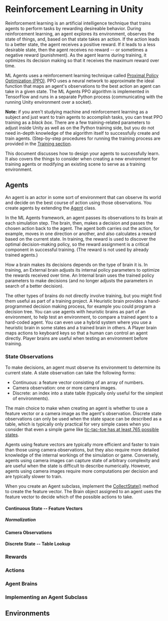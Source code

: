 # Reinforcement Learning in Unity

Reinforcement learning is an artificial intelligence technique that trains agents to perform tasks by rewarding desireable behavior. During reinforcement learning, an agent explores its environment, observes the state of things, and, based on that state takes an action. If the action leads to a better state, the agent receives a positive reward. If it leads to a less desirable state, then the agent receives no reward -- or sometimes a negative reward (punishment). As the agent learns during training, it optimizes its decision making so that it receives the maximum reward over time.

ML Agents uses a reinforcement learning technique called [Proximal Policy Optimization (PPO)](link). PPO uses a neural network to approximate the ideal function that maps an agent's observations to the best action an agent can take in a given state. The ML Agents PPO algorithm is implemented in TensorFlow and runs in a separate Python process (communicating with the running Unity environment over a socket). 

**Note:** if you aren't studying machine and reinforcement learning as a subject and just want to train agents to accomplish tasks, you can treat PPO training as a _black box_. There are a few training-related parameters to adjust inside Unity as well as on the Python training side, but you do not need in-depth knowledge of the algorithm itself to successfully create and train agents. (Step-by-step procedures for running the training process are provided in the [Training  section](link). 

This document discusses how to design your agents to successfully learn. It also covers the things to consider when creating a new environment for training agents or modifying an existing scene to serve as a training environment. 

## Agents

An agent is an actor in some sort of environment that can observe its world and decide on the best course of action using those observations. You create agents by extending the [Agent](link) class. 

<!-- We could discuss more about the arbitrary line between actor and environment here, but it can wait until we have examples of multi-agent entities (like a executive brain setting goals for a "robot" and sub-brains moving the robot limbs to accomplish these goals). -->

In the ML Agents framework, an agent passes its observations to its brain at each simulation step. The brain, then, makes a decision and passes the chosen action back to the agent. The agent both carries out the action, for example, moves in one direction or another, and also calculates a reward based on the current state. In training, the reward is used to discover the optimal decision-making policy, so the reward assignment is a critical component in successful training. (The reward is not used by already trained agents.)

How a brain makes its decisions depends on the type of brain it is. In training, an External brain adjusts its internal policy parameters to optimize the rewards received over time. An Internal brain uses the trained policy parameters to make decisions (and no longer adjusts the parameters in search of a better decision). 

The other types of brains do not directly involve training, but you might find them useful as part of a training project. A Heuristic brain provides a hand-programmed decision making process, for example you could program a decision tree. You can use agents with heuristic brains as part of an environment, to help test an environment, to compare a trained agent to a hard-coded agent. You can even use a hybrid system where you use a heuristic brain in some states and a trained brain in others. A Player brain maps actions to keyboard keys so that a human can control an agent directly. Player brains are useful when testing an environment before training.

  
### State Observations

To make decisions, an agent must observe its environment to determine its current state. A state observation can take the following forms:

* Continuous: a feature vector consisting of an array of numbers. 
* Camera observation: one or more camera images.
* Discrete: an index into a state table (typically only useful for the simplest of environments).

The main choice to make when creating an agent is whether to use a feature vector or a camera image as the agent's observation. Discrete state observations can only be used when the state space can be described as a table, which is typically only practical for very simple cases when you consider that even a simple game like [tic-tac-toe has at least 765 possible states](https://en.wikipedia.org/wiki/Game_complexity).

Agents using feature vectors are typically more efficient and faster to train than those using camera observations, but they also require more detailed knowledge of the internal workings of the simulation or game. Conversely, agents using camera images can capture state of arbitrary complexity and are useful when the state is difficult to describe numerically. However, agents using camera images require more computations per decision and are typically slower to train.  

When you create an Agent subclass, implement the [CollectState()](link) method to create the feature vector. The Brain object assigned to an agent uses the feature vector to decide which of the possible actions to take. 

#### Continuous State -- Feature Vectors

##### Normalization


#### Camera Observations

#### Discrete State -- Table Lookup


### Rewards

### Actions

### Agent Brains

### Implementing an Agent Subclass

## Environments




